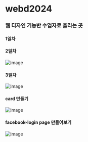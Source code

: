 # webd2024
### 웹 디자인 기능반 수업자료 올리는 곳

#### 1일차

#### 2일차
![image](https://github.com/dlclfh0404/webd2024/assets/106458316/a657067d-81c8-44f6-aaa1-b464a78c60d2)

#### 3일차
![image](https://github.com/dlclfh0404/webd2024/assets/106458316/043eae9a-5c66-4dfd-b32a-8051d34cfaad)

#### card 만들기
![image](https://github.com/dlclfh0404/webd2024/assets/106458316/2e154a5d-0a4f-4017-a3f5-c89809f9f871)

#### facebook-login page 만들어보기
![image](https://github.com/dlclfh0404/webd2024/assets/106458316/f0b250bf-5fa3-42a9-92b8-ff88ca9cf19c)

